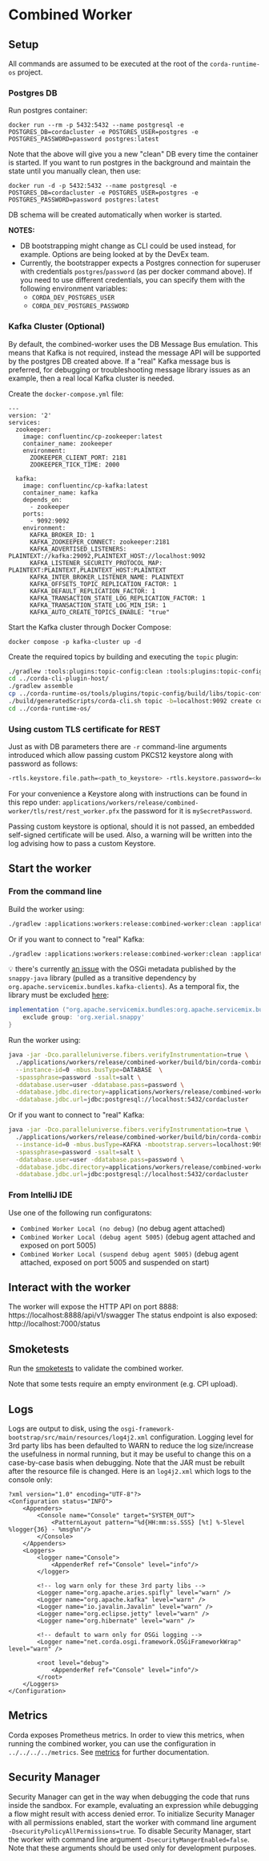 # Combined Worker

## Setup

All commands are assumed to be executed at the root of the `corda-runtime-os` project.

### Postgres DB

Run postgres container:
```shell
docker run --rm -p 5432:5432 --name postgresql -e POSTGRES_DB=cordacluster -e POSTGRES_USER=postgres -e POSTGRES_PASSWORD=password postgres:latest
```

Note that the above will give you a new "clean" DB every time the container is started. If you want to run postgres in the background and maintain the state until you manually clean, then use:

```shell
docker run -d -p 5432:5432 --name postgresql -e POSTGRES_DB=cordacluster -e POSTGRES_USER=postgres -e POSTGRES_PASSWORD=password postgres:latest
```

DB schema will be created automatically when worker is started.

**NOTES:**

* DB bootstrapping might change as CLI could be used instead, for example. Options are being looked at by the DevEx team.
* Currently, the bootstrapper expects a Postgres connection for superuser with credentials `postgres`/`password` 
(as per docker command above). If you need to use different credentials, you can specify them with the following environment variables:
  * `CORDA_DEV_POSTGRES_USER`
  * `CORDA_DEV_POSTGRES_PASSWORD`


### Kafka Cluster (Optional)

By default, the combined-worker uses the DB Message Bus emulation. This means that Kafka is not required, instead the 
message API will be supported by the postgres DB created above. If a "real" Kafka message bus is preferred, for 
debugging or troubleshooting message library issues as an example, then a real local Kafka cluster is needed.

Create the `docker-compose.yml` file:
```
---
version: '2'
services:
  zookeeper:
    image: confluentinc/cp-zookeeper:latest
    container_name: zookeeper
    environment:
      ZOOKEEPER_CLIENT_PORT: 2181
      ZOOKEEPER_TICK_TIME: 2000

  kafka:
    image: confluentinc/cp-kafka:latest
    container_name: kafka
    depends_on:
      - zookeeper
    ports:
      - 9092:9092
    environment:
      KAFKA_BROKER_ID: 1
      KAFKA_ZOOKEEPER_CONNECT: zookeeper:2181
      KAFKA_ADVERTISED_LISTENERS: PLAINTEXT://kafka:29092,PLAINTEXT_HOST://localhost:9092
      KAFKA_LISTENER_SECURITY_PROTOCOL_MAP: PLAINTEXT:PLAINTEXT,PLAINTEXT_HOST:PLAINTEXT
      KAFKA_INTER_BROKER_LISTENER_NAME: PLAINTEXT
      KAFKA_OFFSETS_TOPIC_REPLICATION_FACTOR: 1
      KAFKA_DEFAULT_REPLICATION_FACTOR: 1
      KAFKA_TRANSACTION_STATE_LOG_REPLICATION_FACTOR: 1
      KAFKA_TRANSACTION_STATE_LOG_MIN_ISR: 1
      KAFKA_AUTO_CREATE_TOPICS_ENABLE: "true"
```

Start the Kafka cluster through Docker Compose:
```shell
docker compose -p kafka-cluster up -d
```

Create the required topics by building and executing the `topic` plugin: 
```bash
./gradlew :tools:plugins:topic-config:clean :tools:plugins:topic-config:cliPluginTask
cd ../corda-cli-plugin-host/
./gradlew assemble
cp ../corda-runtime-os/tools/plugins/topic-config/build/libs/topic-config-cli-plugin-*.jar ./build/plugins/
./build/generatedScripts/corda-cli.sh topic -b=localhost:9092 create connect
cd ../corda-runtime-os/
```

### Using custom TLS certificate for REST

Just as with DB parameters there are `-r` command-line arguments introduced which allow passing custom PKCS12 keystore
along with password as follows:
```bash
-rtls.keystore.file.path=<path_to_keystore> -rtls.keystore.password=<keystore_password>
```

For your convenience a Keystore along with instructions can be found in this repo under: 
`applications/workers/release/combined-worker/tls/rest/rest_worker.pfx` the password for it is `mySecretPassword`.

Passing custom keystore is optional, should it is not passed, an embedded self-signed certificate will be used. Also,
a warning will be written into the log advising how to pass a custom Keystore.

## Start the worker

### From the command line
Build the worker using:
```bash
./gradlew :applications:workers:release:combined-worker:clean :applications:workers:release:combined-worker:appJar
```

Or if you want to connect to "real" Kafka:
```bash
./gradlew :applications:workers:release:combined-worker:clean :applications:workers:release:combined-worker:appJar -PbusImpl=kafka
```

:bulb: there's currently [an issue](https://github.com/xerial/snappy-java/issues/302) with the OSGi metadata published 
by the `snappy-java` library (pulled as a transitive dependency by `org.apache.servicemix.bundles.kafka-clients`). As a 
temporal fix, the library must be excluded [here](../../../../libs/messaging/kafka-message-bus-impl/build.gradle): 
```groovy
implementation ("org.apache.servicemix.bundles:org.apache.servicemix.bundles.kafka-clients:$kafkaClientVersion") {
    exclude group: 'org.xerial.snappy'
}
```

Run the worker using:
```bash
java -jar -Dco.paralleluniverse.fibers.verifyInstrumentation=true \
  ./applications/workers/release/combined-worker/build/bin/corda-combined-worker-*.jar \
  --instance-id=0 -mbus.busType=DATABASE  \
  -spassphrase=password -ssalt=salt \
  -ddatabase.user=user -ddatabase.pass=password \
  -ddatabase.jdbc.directory=applications/workers/release/combined-worker/drivers \
  -ddatabase.jdbc.url=jdbc:postgresql://localhost:5432/cordacluster
```

Or if you want to connect to "real" Kafka:
```bash
java -jar -Dco.paralleluniverse.fibers.verifyInstrumentation=true \
  ./applications/workers/release/combined-worker/build/bin/corda-combined-worker-*.jar \
  --instance-id=0 -mbus.busType=KAFKA -mbootstrap.servers=localhost:9092 \
  -spassphrase=password -ssalt=salt \
  -ddatabase.user=user -ddatabase.pass=password \
  -ddatabase.jdbc.directory=applications/workers/release/combined-worker/drivers \
  -ddatabase.jdbc.url=jdbc:postgresql://localhost:5432/cordacluster
```

### From IntelliJ IDE

Use one of the following run configuratons:

- `Combined Worker Local (no debug)` (no debug agent attached)
- `Combined Worker Local (debug agent 5005)` (debug agent attached and exposed on port 5005)
- `Combined Worker Local (suspend debug agent 5005)` (debug agent attached, exposed on port 5005 and suspended on start)

## Interact with the worker

The worker will expose the HTTP API on port 8888: https://localhost:8888/api/v1/swagger
The status endpoint is also exposed: http://localhost:7000/status

## Smoketests

Run the [smoketests](/applications/workers/workers-smoketest/) to validate the combined worker.

Note that some tests require an empty environment (e.g. CPI upload).

## Logs

Logs are output to disk, using the `osgi-framework-bootstrap/src/main/resources/log4j2.xml` configuration.
Logging level for 3rd party libs has been defaulted to WARN to reduce the log size/increase the usefulness in normal running,
but it may be useful to change this on a case-by-case basis when debugging. Note that the JAR must be rebuilt
after the resource file is changed. Here is an `log4j2.xml` which logs to the console only:

```
?xml version="1.0" encoding="UTF-8"?>
<Configuration status="INFO">
    <Appenders>
        <Console name="Console" target="SYSTEM_OUT">
            <PatternLayout pattern="%d{HH:mm:ss.SSS} [%t] %-5level %logger{36} - %msg%n"/>
        </Console>
    </Appenders>
    <Loggers>
        <logger name="Console">
            <AppenderRef ref="Console" level="info"/>
        </logger>

        <!-- log warn only for these 3rd party libs -->
        <Logger name="org.apache.aries.spifly" level="warn" />
        <Logger name="org.apache.kafka" level="warn" />
        <Logger name="io.javalin.Javalin" level="warn" />
        <Logger name="org.eclipse.jetty" level="warn" />
        <Logger name="org.hibernate" level="warn" />

        <!-- default to warn only for OSGi logging -->
        <Logger name="net.corda.osgi.framework.OSGiFrameworkWrap" level="warn" />

        <root level="debug">
            <AppenderRef ref="Console" level="info"/>
        </root>
    </Loggers>
</Configuration>
```

## Metrics

Corda exposes Prometheus metrics.
In order to view this metrics, when running the combined worker, you can use the configuration in  `../../../../metrics`.
See [metrics](../../../../metrics/readme.md) for further documentation.

## Security Manager

Security Manager can get in the way when debugging the code that runs inside the sandbox. For example, evaluating an expression while debugging a flow might result with access denied error. 
To initialize Security Manager with all permissions enabled, start the worker with command line argument `-DsecurityPolicyAllPermissions=true`.
To disable Security Manager, start the worker with command line argument `-DsecurityMangerEnabled=false`.
Note that these arguments should be used only for development purposes.  